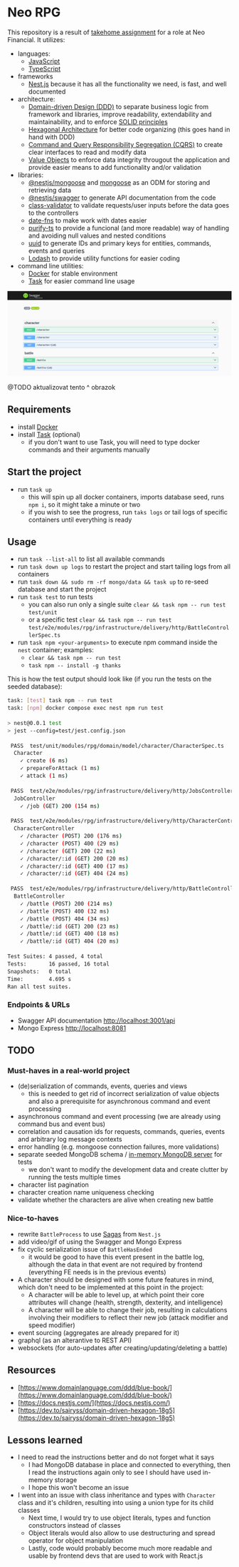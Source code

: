 # Neo RPG

This repository is a result of [takehome assignment](./neo-financial-instructions.pdf) for a role at Neo Financial.
It utilizes:

- languages:
  - [JavaScript](https://javascript.info/)
  - [TypeScript](https://www.typescriptlang.org/)
- frameworks
  - [Nest.js](nestjs.com) because it has all the functionality we need, is fast, and well documented
- architecture:
  - [Domain-driven Design (DDD)](https://en.wikipedia.org/wiki/Domain-driven_design) to separate business logic from framework and libraries, improve readability, extendability and maintainability, and to enforce [SOLID principles](https://en.wikipedia.org/wiki/SOLID)
  - [Hexagonal Architecture](https://en.wikipedia.org/wiki/Hexagonal_architecture_(software)) for better code organizing (this goes hand in hand with DDD)
  - [Command and Query Responsibility Segregation (CQRS)](https://en.wikipedia.org/wiki/Command_Query_Responsibility_Segregation) to create clear interfaces to read and modify data
  - [Value Objects](https://en.wikipedia.org/wiki/Value_object) to enforce data integrity througout the application and provide easier means to add functionality and/or validation
- libraries:
  - [@nestjs/mongoose](https://www.npmjs.com/package/@nestjs/mongoose) and [mongoose](https://www.npmjs.com/package/mongoose) as an ODM for storing and retrieving data
  - [@nestjs/swagger](https://www.npmjs.com/package/@nestjs/swagger) to generate API documentation from the code
  - [class-validator](https://www.npmjs.com/package/class-validator) to validate requests/user inputs before the data goes to the controllers
  - [date-fns](https://www.npmjs.com/package/date-fns) to make work with dates easier
  - [purify-ts](https://www.npmjs.com/package/purify-ts) to provide a funcional (and more readable) way of handling and avoiding null values and nested conditions
  - [uuid](https://www.npmjs.com/package/uuid) to generate IDs and primary keys for entities, commands, events and queries
  - [Lodash](https://lodash.com/) to provide utility functions for easier coding
- command line utilities:
  - [Docker](https://www.docker.com/) for stable environment
  - [Task](https://taskfile.dev/) for easier command line usage

![App Screencast](./docs/swagger.png)

@TODO aktualizovat tento ^ obrazok

## Requirements

- install [Docker](https://docs.docker.com/engine/install/)
- install [Task](https://taskfile.dev/installation) (optional)
  - if you don't want to use Task, you will need to type docker commands and their arguments manually

## Start the project

- run `task up`
  - this will spin up all docker containers, imports database seed, runs `npm i`, so it might take a minute or two
  - if you wish to see the progress, run `taks logs` or tail logs of specific containers until everything is ready

## Usage

- run `task --list-all` to list all available commands
- run `task down up logs` to restart the project and start tailing logs from all containers
- run `task down && sudo rm -rf mongo/data && task up` to re-seed database and start the project
- run `task test` to run tests
  - you can also run only a single suite `clear && task npm -- run test test/unit`
  - or a specific test `clear && task npm -- run test test/e2e/modules/rpg/infrastructure/delivery/http/BattleControllerSpec.ts`
- run `task npm <your-arguments>` to execute npm command inside the `nest` container; examples:
  - `clear && task npm -- run test`
  - `task npm -- install -g thanks`

This is how the test output should look like (if you run the tests on the seeded database):

```bash
task: [test] task npm -- run test
task: [npm] docker compose exec nest npm run test

> nest@0.0.1 test
> jest --config=test/jest.config.json

 PASS  test/unit/modules/rpg/domain/model/character/CharacterSpec.ts
  Character
    ✓ create (6 ms)
    ✓ prepareForAttack (1 ms)
    ✓ attack (1 ms)

 PASS  test/e2e/modules/rpg/infrastructure/delivery/http/JobsControllerSpec.ts
  JobController
    ✓ /job (GET) 200 (154 ms)

 PASS  test/e2e/modules/rpg/infrastructure/delivery/http/CharacterControllerSpec.ts
  CharacterController
    ✓ /character (POST) 200 (176 ms)
    ✓ /character (POST) 400 (29 ms)
    ✓ /character (GET) 200 (22 ms)
    ✓ /character/:id (GET) 200 (20 ms)
    ✓ /character/:id (GET) 400 (17 ms)
    ✓ /character/:id (GET) 404 (24 ms)

 PASS  test/e2e/modules/rpg/infrastructure/delivery/http/BattleControllerSpec.ts
  BattleController
    ✓ /battle (POST) 200 (214 ms)
    ✓ /battle (POST) 400 (32 ms)
    ✓ /battle (POST) 404 (34 ms)
    ✓ /battle/:id (GET) 200 (23 ms)
    ✓ /battle/:id (GET) 400 (18 ms)
    ✓ /battle/:id (GET) 404 (20 ms)

Test Suites: 4 passed, 4 total
Tests:       16 passed, 16 total
Snapshots:   0 total
Time:        4.695 s
Ran all test suites.
```

### Endpoints & URLs

- Swagger API documentation [http://localhost:3001/api](http://localhost:3001/api)
- Mongo Express [http://localhost:8081](http://localhost:8081)

## TODO

### Must-haves in a real-world project

- (de)serialization of commands, events, queries and views
  - this is needed to get rid of incorrect serialization of value objects and also a prerequisite for asynchronous command and event processing
- asynchronous command and event processing (we are already using command bus and event bus)
- correlation and causation ids for requests, commands, queries, events and arbitrary log message contexts
- error handling (e.g. mongoose connection failures, more validations)
- separate seeded MongoDB schema / [in-memory MongoDB server](https://www.npmjs.com/package/mongodb-memory-server) for tests
  - we don't want to modify the development data and create clutter by running the tests multiple times
- character list pagination
- character creation name uniqueness checking
- validate whether the characters are alive when creating new battle

### Nice-to-haves

- rewrite `BattleProcess` to use [Sagas](https://docs.nestjs.com/recipes/cqrs#sagas) from `Nest.js`
- add video/gif of using the Swagger and Mongo Express
- fix cyclic serialization issue of `BattleHasEnded`
  - it would be good to have this event present in the battle log, although the data in that event are not required by frontend (everything FE needs is in the previous events)
- A character should be designed with some future features in mind, which don't need to be implemented at this point in the project:
  - A character will be able to level up, at which point their core attributes will change (health, strength, dexterity, and intelligence)
  - A character will be able to change their job, resulting in calculations involving their modifiers to reflect their new job (attack modifier and speed modifier)
- event sourcing (aggregates are already prepared for it)
- graphql (as an alterantive to REST API)
- websockets (for auto-updates after creating/updating/deleting a battle)

## Resources

- [https://www.domainlanguage.com/ddd/blue-book/](https://www.domainlanguage.com/ddd/blue-book/)
- [https://docs.nestjs.com/](https://docs.nestjs.com/)
- [https://dev.to/sairyss/domain-driven-hexagon-18g5](https://dev.to/sairyss/domain-driven-hexagon-18g5)

## Lessons learned

- I need to read the instructions better and do not forget what it says
  - I had MongoDB database in place and connected to everything, then I read the instructions again only to see I should have used in-memory storage
  - I hope this won't become an issue
- I went into an issue with class inheritance and types with `Character` class and it's children, resulting into using a union type for its child classes
  - Next time, I would try to use object literals, types and function constructors instead of classes
  - Object literals would also allow to use destructuring and spread operator for object manipulation
  - Lastly, code would probably become much more readable and usable by frontend devs that are used to work with React.js
